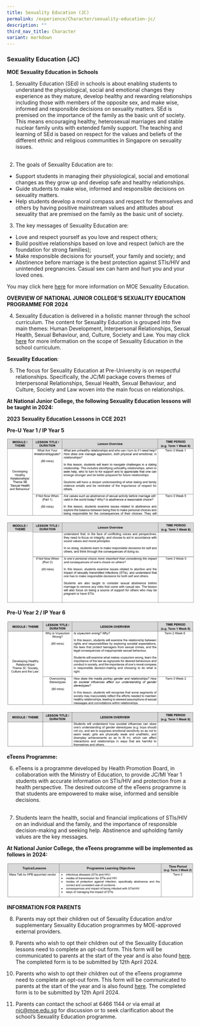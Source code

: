 ```yaml
---
title: Sexuality Education (JC)
permalink: /experience/Character/sexuality-education-jc/
description: ""
third_nav_title: Character
variant: markdown
---
```

### Sexuality Education (JC)

**MOE**&nbsp;**Sexuality Education in Schools**

1. Sexuality Education (SEd) in schools is about enabling students to understand the physiological, social and emotional changes they experience as they mature, develop healthy and rewarding relationships including those with members of the opposite sex, and make wise, informed and responsible decisions on sexuality matters. SEd is premised on the importance of the family as the basic unit of society. This means encouraging healthy, heterosexual marriages and stable nuclear family units with extended family support. The teaching and learning of SEd is based on respect for the values and beliefs of the different ethnic and religious communities in Singapore on sexuality issues. <br><br>

2. The goals of Sexuality Education are to:

* Support students in managing their physiological, social and emotional changes as they grow up and develop safe and healthy relationships.
* Guide students to make wise, informed and responsible decisions on sexuality matters.
* Help students develop a moral compass and respect for themselves and others by having positive mainstream values and attitudes about sexuality that are premised on the family as the basic unit of society. 


3. The key messages of Sexuality Education are:

* Love and respect yourself as you love and respect others;
* Build positive relationships based on love and respect (which are the foundation for strong families);
* Make responsible decisions for yourself, your family and society; and
* Abstinence before marriage is the best protection against STIs/HIV and unintended pregnancies. Casual sex can harm and hurt you and your loved ones.

You may click here [here](https://go.gov.sg/moe-sexuality-education) for more information on MOE Sexuality Education.

**OVERVIEW OF NATIONAL JUNIOR COLLEGE’S SEXUALITY EDUCATION PROGRAMME FOR 2024**

4. Sexuality Education is delivered in a holistic manner through the school curriculum. The content for Sexuality Education is grouped into five main themes: Human Development, Interpersonal Relationships, Sexual Health, Sexual Behaviour, and, Culture, Society and Law. You may click [here](https://go.gov.sg/moe-sexuality-education-scope) for more information on the scope of Sexuality Education in the school curriculum.

**Sexuality Education**:

5. The focus for Sexuality Education at Pre-University is on respectful relationships. Specifically, the JC/MI package covers themes of Interpersonal Relationships, Sexual Health, Sexual Behaviour, and Culture, Society and Law woven into the main focus on relationships. 

**At National Junior College, the following Sexuality Education lessons will be taught in 2024:**

**2023 Sexuality Education Lessons in CCE 2021**

**Pre-U Year 1 / IP Year 5**

![](/images/PREUY1_IPY5_1.png)

![](/images/PREUY1_IPY5_2.png)

**Pre-U Year 2 / IP Year 6**

![](/images/PREUY2_IPY6_1.png)

![](/images/PREUY2_IPY6_2.png)


**eTeens Programme:** 

6. eTeens is a programme developed by Health Promotion Board, in collaboration with the Ministry of Education, to provide JC/MI Year 1 students with accurate information on STIs/HIV and protection from a health perspective. The desired outcome of the eTeens programme is that students are empowered to make wise, informed and sensible decisions. <br><br>

7. Students learn the health, social and financial implications of STIs/HIV on an individual and the family, and the importance of responsible decision-making and seeking help. Abstinence and upholding family values are the key messages. 

**At National Junior College, the eTeens programme will be implemented as follows in 2024:**

![](/images/eTeens.png)

**INFORMATION FOR PARENTS**

8. Parents may opt their children out of Sexuality Education and/or supplementary Sexuality Education programmes by MOE-approved external providers. 

9. Parents who wish to opt their children out of the Sexuality Education lessons need to complete an opt-out form. This form will be communicated to parents at the start of the year and is also found [here](https://form.gov.sg/65b0d83d2f6c2880eb08018b). The completed form is to be submitted by 12th April 2024. 

10. Parents who wish to opt their children out of the eTeens programme need to complete an opt-out form. This form will be communicated to parents at the start of the year and is also found [here](https://form.gov.sg/65b0d9577ed92f9250dadb36). The completed form is to be submitted by 12th April 2024. 

11. Parents can contact the school at 6466 1144 or via email at njc@moe.edu.sg for discussion or to seek clarification about the school’s Sexuality Education programme.
